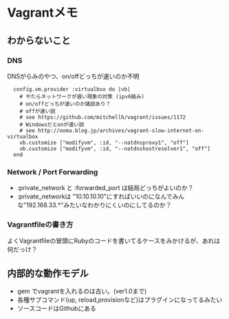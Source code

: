 # Vagrantメモ

## わからないこと

### DNS
DNSがらみのやつ、on/offどっちが速いのか不明

```
  config.vm.provider :virtualbox do |vb|
    # やたらネットワークが遅い現象の対策 (ipv6絡み)
    # on/offどっちが速いのか諸説あり？
    # offが速い説
    # see https://github.com/mitchellh/vagrant/issues/1172
    # Windowsだとonが速い説
    # see http://ooma.blog.jp/archives/vagrant-slow-internet-on-virtualbox
    vb.customize ["modifyvm", :id, "--natdnsproxy1", "off"]
    vb.customize ["modifyvm", :id, "--natdnshostresolver1", "off"]
  end
```

### Network / Port Forwarding

* :private_network と :forwarded_port は結局どっちがよいのか？
* :private_networkは "10.10.10.10"にすればいいのになんでみんな"192.168.33.*"みたいなわかりにくいのにしてるのか？


### Vagrantfileの書き方

よくVagrantfileの冒頭にRubyのコードを書いてるケースをみかけるが、あれは何だっけ？

## 内部的な動作モデル

* gem でvagrantを入れるのは古い。(ver1.0まで)
* 各種サブコマンド(up, reload,provisionなど)はプラグインになってるみたい
* ソースコードはGithubにある

